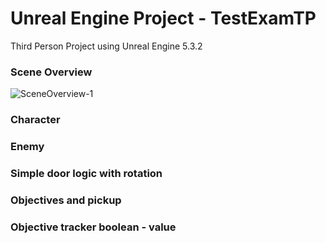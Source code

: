 # Unreal Engine Project - TestExamTP
 Third Person Project using Unreal Engine 5.3.2
 
 

### Scene Overview
![SceneOverview-1](https://github.com/Mashyyyy/Unreal-Engine-Project---TestExamTP/assets/76673249/e4bfcbc6-bcbe-4783-a5f9-ccebe4f718e2)
### Character

### Enemy

### Simple door logic with rotation

### Objectives and pickup

### Objective tracker boolean - value
